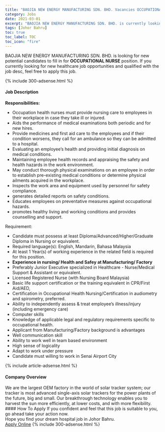 ```yaml
---
title: "BAOJIA NEW ENERGY MANUFACTURING SDN. BHD. Vacancies OCCUPATIONAL NURSE" 
category: Jobs 
date: 2021-03-01 
excerpt: "BAOJIA NEW ENERGY MANUFACTURING SDN. BHD. is currently looking for suitable person to fill in the OCCUPATIONAL NURSE which positioned at Johor Bahru" 
tags: [Johor Bahru] 
toc: true 
toc_label: TOC 
toc_icon: "fire" 
--- 
```


<p>BAOJIA NEW ENERGY MANUFACTURING SDN. BHD. is looking for new potential candidates to fill in for <b>OCCUPATIONAL NURSE</b> position. If you currently looking for new healthcare job opportunities and qualified with the job desc, feel free to apply this job.
</p>{% include 300-adsense.html %} 
<div><div><h4>Job Description</h4></div><div><div><span><div><p><strong>Responsibilities:</strong></p><ul><li>Occupation health nurses must provide nursing care to employees in their workplace in case they take ill or injured.</li><li>Aids the performance of medical examinations both periodic and for new hires.</li><li>Provide medicines and first aid care to the employees and if their condition worsens, they call for an ambulance so they can be admitted to a hospital.</li><li>Evaluating an employee&#8217;s health and providing initial diagnosis on medical conditions.</li><li>Maintaining employee health records and appraising the safety and health hazards in the work environment.</li><li>May conduct thorough physical examinations on an employee in order to establish pre-existing medical conditions or determine physical ailments acquired in the workplace.</li><li>Inspects the work area and equipment used by personnel for safety compliance.</li><li>generates detailed reports on safety conditions.</li><li>Educates employees on preventative measures against occupational hazards.</li><li>promotes healthy living and working conditions and provides counselling and support.</li></ul><p>Requirement:</p><ul><li>Candidate must possess at least Diploma/Advanced/Higher/Graduate Diploma in Nursing or equivalent.</li><li>Required language(s):&#160;English, Mandarin, Bahasa Malaysia</li><li>At least 1&#160;Year(s) of working experience in the related field is required for this position.</li><li><strong>Experience in nursing/ Health and Safey at Manufacturing/ Factory</strong></li><li>Preferably Junior Executive specialized in Healthcare - Nurse/Medical Support &amp; Assistant or equivalent.</li><li>Licensed Registered Nurse (with Nursing Board Malaysia)</li><li>Basic life support certification or the training equivalent in CPR/First Aid/AED,</li><li>Certification in Occupational Health Nursing/Certification in audiometry and spirometry, preferred.</li><li>Ability to independently assess &amp; treat employee&#8217;s illness/injury (including emergency care)</li><li>Computer skills</li><li>Knowledge of applicable legal and regulatory requirements specific to occupational health.</li><li>Applicant from Manufacturing/Factory background is advantages</li><li>Well communication skill&#160;</li><li>Ability to work well in team based environment</li><li>High sense of logicality&#160;&#160;&#160;&#160;&#160;&#160;&#160;&#160;&#160;&#160;&#160;&#160;</li><li>Adapt to work under pressure&#160;&#160;&#160;&#160;&#160;&#160;&#160;&#160;&#160;</li><li>Candidate must willing to work in Senai Airport City&#160;</li></ul></div></span></div></div></div> 
{% include article-adsense.html %} 
<div><div><h4>Company Overview</h4></div><div><div><span><div><div>
<div>We are the largest OEM factory in the world of solar tracker system; our tracker is most advanced single-axis solar trackers for the power plants of the future, big and small. Our breakthrough technology enables you to harvest the sun more efficiently, at lower costs, and with more flexibility.</div>
</div></div></span></div></div></div> 
#### How To Apply 
If you confident and feel that this job is suitable to you, go ahead take your action now. <br/> 
Hope you find your dream hospital job in Johor Bahru. <br/> 
<a href="https://www.jobstreet.com.my/en/job/occupational-nurse-4491380?jobId=jobstreet-my-job-4491380" class="btn btn--warning" target="_blank" rel="nofollow noopenner">Apply Online</a> 
{% include 300-adsense.html %} 